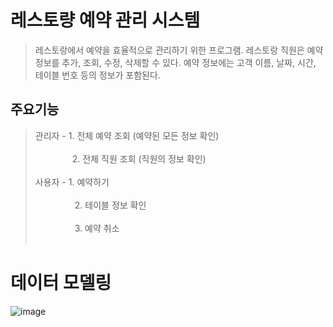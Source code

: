 # 레스토량 예약 관리 시스템
> 레스토랑에서 예약을 효율적으로 관리하기 위한 프로그램.
> 레스토랑 직원은 예약 정보를 추가, 조회, 수정, 삭제할 수 있다.
> 예약 정보에는 고객 이름, 날짜, 시간, 테이블 번호 등의 정보가 포함된다.

## 주요기능
> 관리자 - 1. 전체 예약 조회 (예약된 모든 정보 확인) <br><br>
>   &nbsp;&nbsp; &nbsp; &nbsp; &nbsp; &nbsp; &nbsp; &nbsp;      2. 전체 직원 조회 (직원의 정보 확인) <br><br>
> 사용자 - 1. 예약하기 <br><br>
> &nbsp; &nbsp; &nbsp; &nbsp; &nbsp; &nbsp; &nbsp; &nbsp; 2. 테이블 정보 확인 <br><br>
> &nbsp; &nbsp; &nbsp; &nbsp; &nbsp; &nbsp; &nbsp; &nbsp; 3. 예약 취소 <br><br>

# 데이터 모델링
![image](https://github.com/user-attachments/assets/c2523f1b-cfe3-43eb-b84c-617079e7133a)
